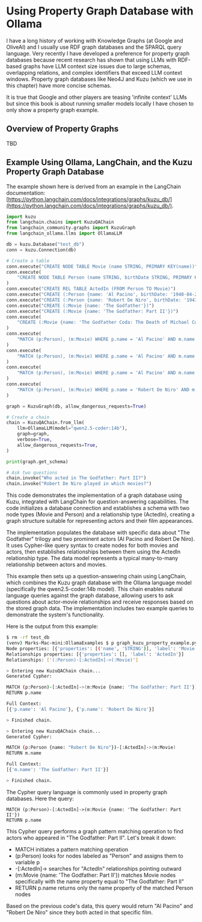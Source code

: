 # Using Property Graph Database with Ollama

I have a long history of working with Knowledge Graphs (at Google and OliveAI) and I usually use RDF graph databases and the SPARQL query language. Very recently I have developed a preference for property graph databases because recent research has shown that using LLMs with RDF-based graphs have LLM context size issues due to large schemas, overlapping relations, and complex identifiers that exceed LLM context windows. Property graph databases like Neo4J and Kuzu (which we use in this chapter) have more concise schemas.

It is true that Google and other players are teasing 'infinite context' LLMs but since this book is about running smaller models locally I have chosen to only show a property graph example.

## Overview of Property Graphs

TBD

## Example Using Ollama, LangChain, and the Kuzu Property Graph Database

The example shown here is derived from an example in the LangChain documentation: [https://python.langchain.com/docs/integrations/graphs/kuzu_db/](https://python.langchain.com/docs/integrations/graphs/kuzu_db/).

```python
import kuzu
from langchain.chains import KuzuQAChain
from langchain_community.graphs import KuzuGraph
from langchain_ollama.llms import OllamaLLM

db = kuzu.Database("test_db")
conn = kuzu.Connection(db)

# Create a table
conn.execute("CREATE NODE TABLE Movie (name STRING, PRIMARY KEY(name))")
conn.execute(
    "CREATE NODE TABLE Person (name STRING, birthDate STRING, PRIMARY KEY(name))"
)
conn.execute("CREATE REL TABLE ActedIn (FROM Person TO Movie)")
conn.execute("CREATE (:Person {name: 'Al Pacino', birthDate: '1940-04-25'})")
conn.execute("CREATE (:Person {name: 'Robert De Niro', birthDate: '1943-08-17'})")
conn.execute("CREATE (:Movie {name: 'The Godfather'})")
conn.execute("CREATE (:Movie {name: 'The Godfather: Part II'})")
conn.execute(
    "CREATE (:Movie {name: 'The Godfather Coda: The Death of Michael Corleone'})"
)
conn.execute(
    "MATCH (p:Person), (m:Movie) WHERE p.name = 'Al Pacino' AND m.name = 'The Godfather' CREATE (p)-[:ActedIn]->(m)"
)
conn.execute(
    "MATCH (p:Person), (m:Movie) WHERE p.name = 'Al Pacino' AND m.name = 'The Godfather: Part II' CREATE (p)-[:ActedIn]->(m)"
)
conn.execute(
    "MATCH (p:Person), (m:Movie) WHERE p.name = 'Al Pacino' AND m.name = 'The Godfather Coda: The Death of Michael Corleone' CREATE (p)-[:ActedIn]->(m)"
)
conn.execute(
    "MATCH (p:Person), (m:Movie) WHERE p.name = 'Robert De Niro' AND m.name = 'The Godfather: Part II' CREATE (p)-[:ActedIn]->(m)"
)

graph = KuzuGraph(db, allow_dangerous_requests=True)

# Create a chain
chain = KuzuQAChain.from_llm(
    llm=OllamaLLM(model="qwen2.5-coder:14b"),
    graph=graph,
    verbose=True,
    allow_dangerous_requests=True,
)

print(graph.get_schema)

# Ask two questions
chain.invoke("Who acted in The Godfather: Part II?")
chain.invoke("Robert De Niro played in which movies?")
```

This code demonstrates the implementation of a graph database using Kuzu, integrated with LangChain for question-answering capabilities. The code initializes a database connection and establishes a schema with two node types (Movie and Person) and a relationship type (ActedIn), creating a graph structure suitable for representing actors and their film appearances.

The implementation populates the database with specific data about "The Godfather" trilogy and two prominent actors (Al Pacino and Robert De Niro). It uses Cypher-like query syntax to create nodes for both movies and actors, then establishes relationships between them using the ActedIn relationship type. The data model represents a typical many-to-many relationship between actors and movies.

This example then sets up a question-answering chain using LangChain, which combines the Kuzu graph database with the Ollama language model (specifically the qwen2.5-coder:14b model). This chain enables natural language queries against the graph database, allowing users to ask questions about actor-movie relationships and receive responses based on the stored graph data. The implementation includes two example queries to demonstrate the system's functionality.

Here is the output from this example:

```bash
$ rm -rf test_db 
(venv) Marks-Mac-mini:OllamaExamples $ p graph_kuzu_property_example.py
Node properties: [{'properties': [('name', 'STRING')], 'label': 'Movie'}, {'properties': [('name', 'STRING'), ('birthDate', 'STRING')], 'label': 'Person'}]
Relationships properties: [{'properties': [], 'label': 'ActedIn'}]
Relationships: ['(:Person)-[:ActedIn]->(:Movie)']

> Entering new KuzuQAChain chain...
Generated Cypher:

MATCH (p:Person)-[:ActedIn]->(m:Movie {name: 'The Godfather: Part II'})
RETURN p.name

Full Context:
[{'p.name': 'Al Pacino'}, {'p.name': 'Robert De Niro'}]

> Finished chain.

> Entering new KuzuQAChain chain...
Generated Cypher:

MATCH (p:Person {name: "Robert De Niro"})-[:ActedIn]->(m:Movie)
RETURN m.name

Full Context:
[{'m.name': 'The Godfather: Part II'}]

> Finished chain.
```

The Cypher query language is commonly used in property graph databases. Here the query:

```cypher
MATCH (p:Person)-[:ActedIn]->(m:Movie {name: 'The Godfather: Part II'})
RETURN p.name
```

This Cypher query performs a graph pattern matching operation to find actors who appeared in "The Godfather: Part II". Let's break it down:

- MATCH initiates a pattern matching operation
- (p:Person) looks for nodes labeled as "Person" and assigns them to variable p
- -[:ActedIn]-> searches for "ActedIn" relationships pointing outward
- (m:Movie {name: 'The Godfather: Part II'}) matches Movie nodes specifically with the name property equal to "The Godfather: Part II"
- RETURN p.name returns only the name property of the matched Person nodes

Based on the previous code's data, this query would return "Al Pacino" and "Robert De Niro" since they both acted in that specific film.
